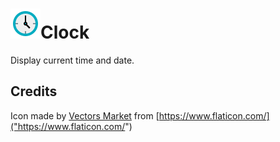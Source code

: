 # ![icon](assets/icon.png)Clock

Display current time and date.

## Credits

Icon made by [Vectors Market](https://www.flaticon.com/authors/vectors-market) from [https://www.flaticon.com/]("https://www.flaticon.com/")